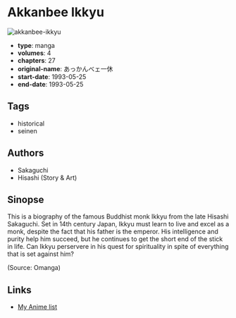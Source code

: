 # Akkanbee Ikkyu

![akkanbee-ikkyu](https://cdn.myanimelist.net/images/manga/1/189096.jpg)

-   **type**: manga
-   **volumes**: 4
-   **chapters**: 27
-   **original-name**: あっかんべェ一休
-   **start-date**: 1993-05-25
-   **end-date**: 1993-05-25

## Tags

-   historical
-   seinen

## Authors

-   Sakaguchi
-   Hisashi (Story & Art)

## Sinopse

This is a biography of the famous Buddhist monk Ikkyu from the late Hisashi Sakaguchi. Set in 14th century Japan, Ikkyu must learn to live and excel as a monk, despite the fact that his father is the emperor. His intelligence and purity help him succeed, but he continues to get the short end of the stick in life. Can Ikkyu perservere in his quest for spirituality in spite of everything that is set against him?

(Source: Omanga)

## Links

-   [My Anime list](https://myanimelist.net/manga/4037/Akkanbee_Ikkyu)
